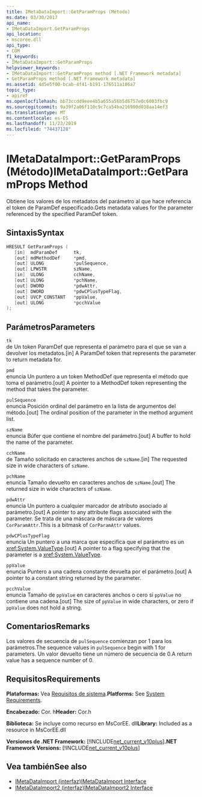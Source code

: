 ```yaml
---
title: IMetaDataImport::GetParamProps (Método)
ms.date: 03/30/2017
api_name:
- IMetaDataImport.GetParamProps
api_location:
- mscoree.dll
api_type:
- COM
f1_keywords:
- IMetaDataImport::GetParamProps
helpviewer_keywords:
- IMetaDataImport::GetParamProps method [.NET Framework metadata]
- GetParamProps method [.NET Framework metadata]
ms.assetid: 4d5e5f00-bcab-4f41-b191-176511a186a7
topic_type:
- apiref
ms.openlocfilehash: bb73ccdd9eee4b5a655a56b5d6757e0c6003fbc9
ms.sourcegitcommit: 9a39f2a06f110c9c7ca54ba216900d038aa14ef3
ms.translationtype: MT
ms.contentlocale: es-ES
ms.lasthandoff: 11/23/2019
ms.locfileid: "74437128"
---
```

# <a name="imetadataimportgetparamprops-method"></a><span data-ttu-id="63ba8-102">IMetaDataImport::GetParamProps (Método)</span><span class="sxs-lookup"><span data-stu-id="63ba8-102">IMetaDataImport::GetParamProps Method</span></span>
<span data-ttu-id="63ba8-103">Obtiene los valores de los metadatos del parámetro al que hace referencia el token de ParamDef especificado.</span><span class="sxs-lookup"><span data-stu-id="63ba8-103">Gets metadata values for the parameter referenced by the specified ParamDef token.</span></span>  
  
## <a name="syntax"></a><span data-ttu-id="63ba8-104">Sintaxis</span><span class="sxs-lookup"><span data-stu-id="63ba8-104">Syntax</span></span>  
  
```cpp  
HRESULT GetParamProps (  
   [in]  mdParamDef      tk,  
   [out] mdMethodDef     *pmd,  
   [out] ULONG           *pulSequence,  
   [out] LPWSTR          szName,  
   [in]  ULONG           cchName,  
   [out] ULONG           *pchName,  
   [out] DWORD           *pdwAttr,  
   [out] DWORD           *pdwCPlusTypeFlag,  
   [out] UVCP_CONSTANT   *ppValue,  
   [out] ULONG           *pcchValue  
);  
```  
  
## <a name="parameters"></a><span data-ttu-id="63ba8-105">Parámetros</span><span class="sxs-lookup"><span data-stu-id="63ba8-105">Parameters</span></span>  
 `tk`  
 <span data-ttu-id="63ba8-106">de Un token ParamDef que representa el parámetro para el que se van a devolver los metadatos.</span><span class="sxs-lookup"><span data-stu-id="63ba8-106">[in] A ParamDef token that represents the parameter to return metadata for.</span></span>  
  
 `pmd`  
 <span data-ttu-id="63ba8-107">enuncia Un puntero a un token MethodDef que representa el método que toma el parámetro.</span><span class="sxs-lookup"><span data-stu-id="63ba8-107">[out] A pointer to a MethodDef token representing the method that takes the parameter.</span></span>  
  
 `pulSequence`  
 <span data-ttu-id="63ba8-108">enuncia Posición ordinal del parámetro en la lista de argumentos del método.</span><span class="sxs-lookup"><span data-stu-id="63ba8-108">[out] The ordinal position of the parameter in the method argument list.</span></span>  
  
 `szName`  
 <span data-ttu-id="63ba8-109">enuncia Búfer que contiene el nombre del parámetro.</span><span class="sxs-lookup"><span data-stu-id="63ba8-109">[out] A buffer to hold the name of the parameter.</span></span>  
  
 `cchName`  
 <span data-ttu-id="63ba8-110">de Tamaño solicitado en caracteres anchos de `szName`.</span><span class="sxs-lookup"><span data-stu-id="63ba8-110">[in] The requested size in wide characters of `szName`.</span></span>  
  
 `pchName`  
 <span data-ttu-id="63ba8-111">enuncia Tamaño devuelto en caracteres anchos de `szName`.</span><span class="sxs-lookup"><span data-stu-id="63ba8-111">[out] The returned size in wide characters of `szName`.</span></span>  
  
 `pdwAttr`  
 <span data-ttu-id="63ba8-112">enuncia Un puntero a cualquier marcador de atributo asociado al parámetro.</span><span class="sxs-lookup"><span data-stu-id="63ba8-112">[out] A pointer to any attribute flags associated with the parameter.</span></span> <span data-ttu-id="63ba8-113">Se trata de una máscara de máscara de valores `CorParamAttr`.</span><span class="sxs-lookup"><span data-stu-id="63ba8-113">This is a bitmask of `CorParamAttr` values.</span></span>  
  
 `pdwCPlusTypeFlag`  
 <span data-ttu-id="63ba8-114">enuncia Un puntero a una marca que especifica que el parámetro es un <xref:System.ValueType>.</span><span class="sxs-lookup"><span data-stu-id="63ba8-114">[out] A pointer to a flag specifying that the parameter is a <xref:System.ValueType>.</span></span>  
  
 `ppValue`  
 <span data-ttu-id="63ba8-115">enuncia Puntero a una cadena constante devuelta por el parámetro.</span><span class="sxs-lookup"><span data-stu-id="63ba8-115">[out] A pointer to a constant string returned by the parameter.</span></span>  
  
 `pcchValue`  
 <span data-ttu-id="63ba8-116">enuncia Tamaño de `ppValue` en caracteres anchos o cero si `ppValue` no contiene una cadena.</span><span class="sxs-lookup"><span data-stu-id="63ba8-116">[out] The size of `ppValue` in wide characters, or zero if `ppValue` does not hold a string.</span></span>  
  
## <a name="remarks"></a><span data-ttu-id="63ba8-117">Comentarios</span><span class="sxs-lookup"><span data-stu-id="63ba8-117">Remarks</span></span>

<span data-ttu-id="63ba8-118">Los valores de secuencia de `pulSequence` comienzan por 1 para los parámetros.</span><span class="sxs-lookup"><span data-stu-id="63ba8-118">The sequence values in `pulSequence` begin with 1 for parameters.</span></span> <span data-ttu-id="63ba8-119">Un valor devuelto tiene un número de secuencia de 0.</span><span class="sxs-lookup"><span data-stu-id="63ba8-119">A return value has a sequence number of 0.</span></span>

## <a name="requirements"></a><span data-ttu-id="63ba8-120">Requisitos</span><span class="sxs-lookup"><span data-stu-id="63ba8-120">Requirements</span></span>  
 <span data-ttu-id="63ba8-121">**Plataformas:** Vea [Requisitos de sistema](../../../../docs/framework/get-started/system-requirements.md).</span><span class="sxs-lookup"><span data-stu-id="63ba8-121">**Platforms:** See [System Requirements](../../../../docs/framework/get-started/system-requirements.md).</span></span>  
  
 <span data-ttu-id="63ba8-122">**Encabezado:** Cor. h</span><span class="sxs-lookup"><span data-stu-id="63ba8-122">**Header:** Cor.h</span></span>  
  
 <span data-ttu-id="63ba8-123">**Biblioteca:** Se incluye como recurso en MsCorEE. dll</span><span class="sxs-lookup"><span data-stu-id="63ba8-123">**Library:** Included as a resource in MsCorEE.dll</span></span>  
  
 <span data-ttu-id="63ba8-124">**Versiones de .NET Framework:** [!INCLUDE[net_current_v10plus](../../../../includes/net-current-v10plus-md.md)]</span><span class="sxs-lookup"><span data-stu-id="63ba8-124">**.NET Framework Versions:** [!INCLUDE[net_current_v10plus](../../../../includes/net-current-v10plus-md.md)]</span></span>  
  
## <a name="see-also"></a><span data-ttu-id="63ba8-125">Vea también</span><span class="sxs-lookup"><span data-stu-id="63ba8-125">See also</span></span>

- [<span data-ttu-id="63ba8-126">IMetaDataImport (interfaz)</span><span class="sxs-lookup"><span data-stu-id="63ba8-126">IMetaDataImport Interface</span></span>](../../../../docs/framework/unmanaged-api/metadata/imetadataimport-interface.md)
- [<span data-ttu-id="63ba8-127">IMetaDataImport2 (interfaz)</span><span class="sxs-lookup"><span data-stu-id="63ba8-127">IMetaDataImport2 Interface</span></span>](../../../../docs/framework/unmanaged-api/metadata/imetadataimport2-interface.md)
